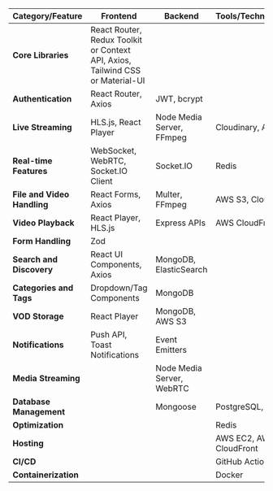 | **Category/Feature**        | **Frontend**                                                                   | **Backend**               | **Tools/Technologies/Services** |
| --------------------------- | ------------------------------------------------------------------------------ | ------------------------- | ------------------------------- |
| **Core Libraries**          | React Router, Redux Toolkit or Context API, Axios, Tailwind CSS or Material-UI |                           |                                 |
| **Authentication**          | React Router, Axios                                                            | JWT, bcrypt               |                                 |
| **Live Streaming**          | HLS.js, React Player                                                           | Node Media Server, FFmpeg | Cloudinary, AWS S3              |
| **Real-time Features**      | WebSocket, WebRTC, Socket.IO Client                                            | Socket.IO                 | Redis                           |
| **File and Video Handling** | React Forms, Axios                                                             | Multer, FFmpeg            | AWS S3, Cloudinary              |
| **Video Playback**          | React Player, HLS.js                                                           | Express APIs              | AWS CloudFront                  |
| **Form Handling**           | Zod                                                                            |                           |                                 |
| **Search and Discovery**    | React UI Components, Axios                                                     | MongoDB, ElasticSearch    |                                 |
| **Categories and Tags**     | Dropdown/Tag Components                                                        | MongoDB                   |                                 |
| **VOD Storage**             | React Player                                                                   | MongoDB, AWS S3           |                                 |
| **Notifications**           | Push API, Toast Notifications                                                  | Event Emitters            |                                 |
| **Media Streaming**         |                                                                                | Node Media Server, WebRTC |                                 |
| **Database Management**     |                                                                                | Mongoose                  | PostgreSQL, MongoDB Atlas       |
| **Optimization**            |                                                                                |                           | Redis                           |
| **Hosting**                 |                                                                                |                           | AWS EC2, AWS S3, AWS CloudFront |
| **CI/CD**                   |                                                                                |                           | GitHub Actions                  |
| **Containerization**        |                                                                                |                           | Docker                          |
